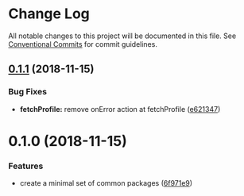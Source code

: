 # Change Log

All notable changes to this project will be documented in this file.
See [Conventional Commits](https://conventionalcommits.org) for commit guidelines.

## [0.1.1](https://github.com/yva/yva-packages/compare/@yva/session@0.1.0...@yva/session@0.1.1) (2018-11-15)


### Bug Fixes

* **fetchProfile:** remove onError action at fetchProfile ([e621347](https://github.com/yva/yva-packages/commit/e621347))





# 0.1.0 (2018-11-15)


### Features

* create a minimal set of common packages ([6f971e9](https://github.com/yva/yva-packages/commit/6f971e9))
